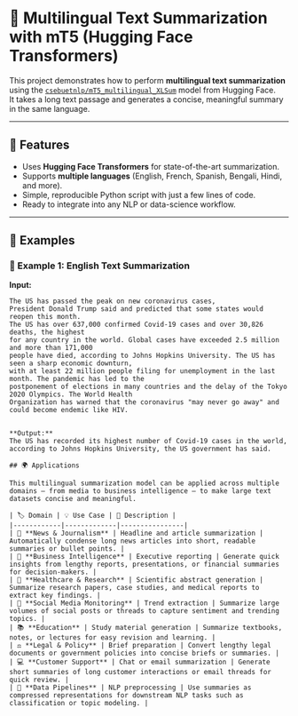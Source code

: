 # 🧠 Multilingual Text Summarization with mT5 (Hugging Face Transformers)

This project demonstrates how to perform **multilingual text summarization** using the [`csebuetnlp/mT5_multilingual_XLSum`](https://huggingface.co/csebuetnlp/mT5_multilingual_XLSum) model from Hugging Face.  
It takes a long text passage and generates a concise, meaningful summary in the same language.

---

## 🚀 Features
- Uses **Hugging Face Transformers** for state-of-the-art summarization.
- Supports **multiple languages** (English, French, Spanish, Bengali, Hindi, and more).
- Simple, reproducible Python script with just a few lines of code.
- Ready to integrate into any NLP or data-science workflow.

---
## 🧾 Examples

### 🧠 Example 1: English Text Summarization

**Input:**
```text
The US has passed the peak on new coronavirus cases, 
President Donald Trump said and predicted that some states would reopen this month.
The US has over 637,000 confirmed Covid-19 cases and over 30,826 deaths, the highest
for any country in the world. Global cases have exceeded 2.5 million and more than 171,000
people have died, according to Johns Hopkins University. The US has seen a sharp economic downturn, 
with at least 22 million people filing for unemployment in the last month. The pandemic has led to the 
postponement of elections in many countries and the delay of the Tokyo 2020 Olympics. The World Health 
Organization has warned that the coronavirus "may never go away" and could become endemic like HIV. 


**Output:**
The US has recorded its highest number of Covid-19 cases in the world, according to Johns Hopkins University, the US government has said.

## 🌍 Applications

This multilingual summarization model can be applied across multiple domains — from media to business intelligence — to make large text datasets concise and meaningful.

| 🏷️ Domain | 💡 Use Case | 🧠 Description |
|------------|-------------|----------------|
| 📰 **News & Journalism** | Headline and article summarization | Automatically condense long news articles into short, readable summaries or bullet points. |
| 🧾 **Business Intelligence** | Executive reporting | Generate quick insights from lengthy reports, presentations, or financial summaries for decision-makers. |
| 🧬 **Healthcare & Research** | Scientific abstract generation | Summarize research papers, case studies, and medical reports to extract key findings. |
| 💬 **Social Media Monitoring** | Trend extraction | Summarize large volumes of social posts or threads to capture sentiment and trending topics. |
| 📚 **Education** | Study material generation | Summarize textbooks, notes, or lectures for easy revision and learning. |
| ⚖️ **Legal & Policy** | Brief preparation | Convert lengthy legal documents or government policies into concise briefs or summaries. |
| 💻 **Customer Support** | Chat or email summarization | Generate short summaries of long customer interactions or email threads for quick review. |
| 🧩 **Data Pipelines** | NLP preprocessing | Use summaries as compressed representations for downstream NLP tasks such as classification or topic modeling. |
